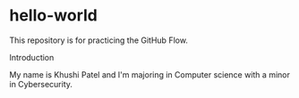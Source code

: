 # hello-world
This repository is for practicing the GitHub Flow.

Introduction 

My name is Khushi Patel and I'm majoring in Computer science with a minor in Cybersecurity. 
